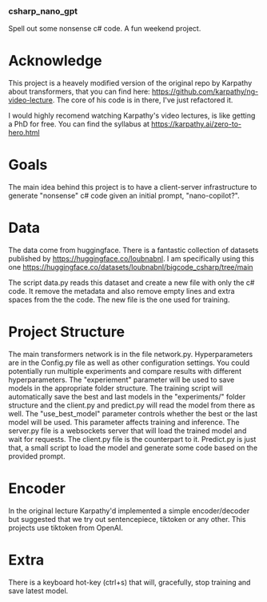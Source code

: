 ### csharp_nano_gpt
Spell out some nonsense c# code. A fun weekend project.

# Acknowledge
This project is a heavely modified version of the original repo by Karpathy about transformers, that you can find here: https://github.com/karpathy/ng-video-lecture. 
The core of his code is in there, I've just refactored it.

I would highly recomend watching Karpathy's video lectures, is like getting a PhD for free. You can find the syllabus at https://karpathy.ai/zero-to-hero.html  


# Goals
 The main idea behind this project is to have a client-server infrastructure to generate "nonsense" c# code given an initial prompt, "nano-copilot?".

# Data
The data come from huggingface. There is a fantastic collection of datasets published by https://huggingface.co/loubnabnl. I am specifically using this one https://huggingface.co/datasets/loubnabnl/bigcode_csharp/tree/main

The script data.py reads this dataset and create a new file with only the c# code. It remove the metadata and also remove empty lines and extra spaces from the the code. The new file is the one used for training.

# Project Structure
The main transformers network is in the file network.py. Hyperparameters are in the Config.py file as well as other configuration settings.
You could potentially run multiple experiments and compare results with different hyperparameters. The "experiement" parameter will be used to save models in the appropriate folder structure. The training script will automatically save the best and last models in the "experiments/<experiment>" folder structure and the client.py and predict.py will read the model from there as well. The "use_best_model" parameter controls whether the best or the last model will be used. This parameter affects training and inference.
The server.py file is a websockets server that will load the trained model and wait for requests. The client.py file is the counterpart to it.
Predict.py is just that, a small script to load the model and generate some code based on the provided prompt.

# Encoder
In the original lecture Karpathy'd implemented a simple encoder/decoder but suggested that we try out sentencepiece, tiktoken or any other. This projects use tiktoken from OpenAI.

 # Extra
 There is a keyboard hot-key (ctrl+s) that will, gracefully, stop training and save latest model.
